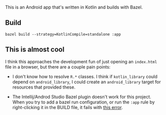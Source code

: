 This is an Android app that's written in Kotlin and builds with Bazel.

## Build

    bazel build --strategy=KotlinCompile=standalone :app

## This is almost cool

I think this approaches the development fun of just opening an `index.html` file in a browser, but there are a couple pain points:

* I don't know how to resolve `R.*` classes. I think if `kotlin_library` could depend on `android_library`, I could create an `android_library` target for resources that provided these.

* The Intellij/Androd Studio Bazel plugin doesn't work for this project. When you try to add a bazel run configuration, or run the `:app` rule by right-clicking it in the BUILD file, it fails with [this error](https://gist.github.com/aaronj1335/2905f0ce8b59f0dfc27d55d46f77453a).
